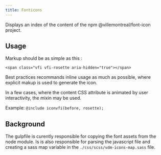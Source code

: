 ```yaml
---
title: Fonticons
---
```


Displays an index of the content of the npm @villemontreal/font-icon project.

## Usage

Markup should be as simple as this : 

```<span class="vfi vfi-rosette aria-hidden="true"></span>```

Best practices recommands inline usage as much as possible, where explicit makup is used to generate the icon.

In a few cases, where the content CSS attribute is animated by user interactivity, the mixin may be used.

Example: 
```@include iconvfi(before, rosette); ```

## Background

The gulpfile is curently responsible for copying the font assets from the node module. Is is also responsible for parsing the javascript file and creating a sass map variable in the ```./css/scss/vdm-icons-map.sass``` file.